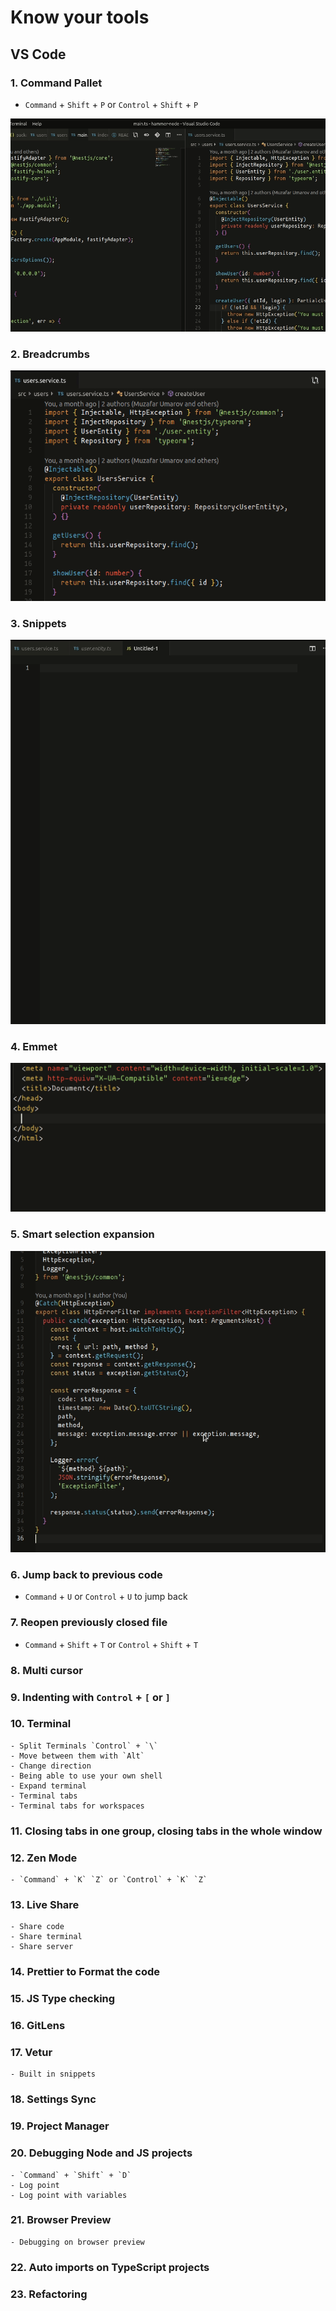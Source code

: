 # Know your tools

## VS Code

### 1. Command Pallet

- `Command` + `Shift` + `P` or `Control` + `Shift` + `P`

![Command Palette in VS Code](./vs-code-images/command-palette.gif)

### 2. Breadcrumbs

![Breadcrumbs in VS Code](./vs-code-images/breadcrumbs.gif)

### 3. Snippets

![Snippets in VS Code](./vs-code-images/snippets.gif)

### 4. Emmet

![Emmet in VS Code](./vs-code-images/emmet.gif)

### 5. Smart selection expansion

![Smart Selection Expansions](vs-code-images/smart-text-selection-expansion.gif)

### 6. Jump back to previous code

- `Command` + `U` or `Control` + `U` to jump back

### 7. Reopen previously closed file

- `Command` + `Shift` + `T` or `Control` + `Shift` + `T`

### 8. Multi cursor

### 9. Indenting with `Control` + `[` or `]`

### 10. Terminal

    - Split Terminals `Control` + `\`
    - Move between them with `Alt`
    - Change direction
    - Being able to use your own shell
    - Expand terminal
    - Terminal tabs
    - Terminal tabs for workspaces

### 11. Closing tabs in one group, closing tabs in the whole window

### 12. Zen Mode

    - `Command` + `K` `Z` or `Control` + `K` `Z`

### 13. Live Share

    - Share code
    - Share terminal
    - Share server

### 14. Prettier to Format the code

### 15. JS Type checking

### 16. GitLens

### 17. Vetur

    - Built in snippets

### 18. Settings Sync

### 19. Project Manager

### 20. Debugging Node and JS projects

    - `Command` + `Shift` + `D`
    - Log point
    - Log point with variables

### 21. Browser Preview

    - Debugging on browser preview

### 22. Auto imports on TypeScript projects

### 23. Refactoring
